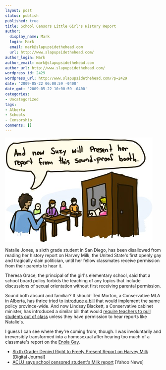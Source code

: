 ```yaml
---
layout: post
status: publish
published: true
title: School Censors Little Girl's History Report
author:
  display_name: Mark
  login: Mark
  email: mark@slapupsidethehead.com
  url: http://www.slapupsidethehead.com/
author_login: Mark
author_email: mark@slapupsidethehead.com
author_url: http://www.slapupsidethehead.com/
wordpress_id: 2429
wordpress_url: http://www.slapupsidethehead.com/?p=2429
date: '2009-05-22 06:00:59 -0400'
date_gmt: '2009-05-22 10:00:59 -0400'
categories:
- Uncategorized
tags:
- Alberta
- Schools
- Censorship
comments: []
---
```

![She moves away from the mic to breathe in.](/wp-content/media/2009/05/school-report.jpg "She moves away from the mic to breathe in.")

Natalie Jones, a sixth grade student in San Diego, has been disallowed from reading her history report on Harvey Milk, the United State's first openly gay and tragically slain politician, until her fellow classmates receive permission from their parents to hear it.

Theresa Grace, the principal of the girl's elementary school, said that a school board policy forbids the teaching of any topics that include discussions of sexual orientation without first receiving parental permission.

Sound both absurd and familiar? It should! Ted Morton, a Conservative MLA in Alberta, has thrice tried to [introduce a bill](http://www.slapupsidethehead.com/2006/05/anti-gay-bill-targets-teachers/ "One of my earliest and most terrible illustrations!") that would implement the same policy province-wide. And now Lindsay Blackett, a Conservative cabinet minister, has introduced a similar bill that would [require teachers to pull students out of class](http://www.slapupsidethehead.com/2009/05/teachers-forced-to-warn-parents-of-gay-material/ "Danger, children! Danger!") unless they have permission to hear reports like Natalie's.

I guess I can see where they're coming from, though. I was involuntarily and irreversibly transformed into a homosexual after hearing too much of a classmate's report on the [Enola Gay](http://en.wikipedia.org/wiki/Enola_Gay "School reports are just that influential!").

- [Sixth Grader Denied Right to Freely Present Report on Harvey Milk](http://www.digitaljournal.com/article/272894) [Digital Journal]
- [ACLU says school censored student's Milk report](http://news.yahoo.com/s/ap/20090521/ap_on_re_us/us_harvey_milk_censorship;_ylt=AsC1n54utlng7bgfZM8YouB0fNdF) [Yahoo News]

